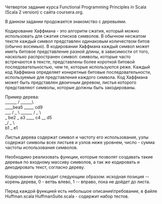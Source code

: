 Четвертое задание курса Functional Programming Principles in Scala (Scala 2 version) с сайта coursera.org.

В данном задании продожается знакомство с деревьями.

Кодирование Хаффмана - это алгоритм сжатия, который можно использовать для сжатия списков символов.
В обычном несжатом тексте каждый символ представлен одинаковым количеством битов (обычно восемью). 
В кодировании Хаффмана каждый символ может иметь битовое представление разной длины, в зависимости от того,
насколько распространен символ: символы, которые часто встречаются в тексте, представлены более короткой битовой
последовательностью, чем те, которые используются реже. Каждый код Хаффмана определяет конкретные битовые
последовательности, используемые для представления каждого символа. Код Хаффмана может быть представлен 
двоичным деревом, листья которого представляют символы, которые должны быть закодированы.

Пример дерева:  
______ / ______\  
____bea5 _____   cd9  
___ / _ \ ______ / _ \  
_ be2 _ a3 ____ c4 __ d5  
_/ _ \  
b1 _ e1  

Листья дерева содержат символ и частоту его использования, узлы содержат символы всех листьев и узлов ниже уровнем, число - сумма частоты использования символов.

Необходимо реализовать функции, которые позволят создавать такие деревья по входному массиву символов, а так же кодировать и декодировать текст, согласно дереву.  

Кодирование происходит следующим образом: исходная позиция -- корень дерева, 0 - ветвь влево, 1 -- вправо, пока не дойдет до листа.  

Перед каждой функцией есть небольшое описание\требование, в файле Huffman.scala
HuffmanSuite.scala - содержит набор тестов.
